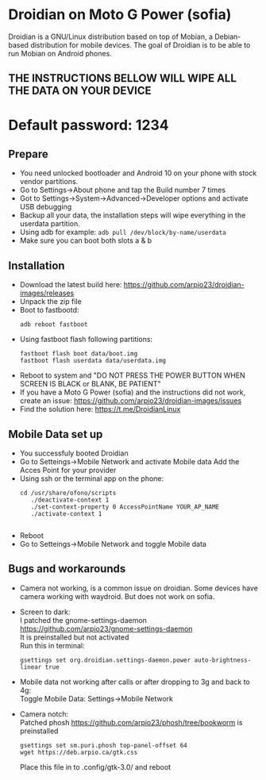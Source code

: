 Droidian on Moto G Power (sofia)
========

Droidian is a GNU/Linux distribution based on top of Mobian, a Debian-based distribution for mobile devices. The goal of Droidian is to be able to run Mobian on Android phones.

## THE INSTRUCTIONS BELLOW WILL WIPE ALL THE DATA ON YOUR DEVICE

# Default password: 1234

## Prepare

 * You need unlocked bootloader and Android 10 on your phone with stock vendor partitions.
 * Go to Settings->About phone and tap the Build number 7 times
 * Got to Settings->System->Advanced->Developer options and activate USB debugging
 * Backup all your data, the installation steps will wipe everything in the userdata partition.
 * Using adb for example: `adb pull /dev/block/by-name/userdata`
 * Make sure you can boot both slots a & b

## Installation
 * Download the latest build here: https://github.com/arpio23/droidian-images/releases
 * Unpack the zip file
 * Boot to fastbootd:
   <pre><code>adb reboot fastboot</code></pre>
 * Using fastboot flash following partitions:
    <pre><code>fastboot flash boot data/boot.img
   fastboot flash userdata data/userdata.img</code></pre>
 * Reboot to system and "DO NOT PRESS THE POWER BUTTON WHEN SCREEN IS BLACK or BLANK, BE PATIENT"
 * If you have a Moto G Power (sofia) and the instructions did not work, create an issue: https://github.com/arpio23/droidian-images/issues
 * Find the solution here: https://t.me/DroidianLinux

## Mobile Data set up
 * You successfuly booted Droidian
 * Go to Setteings->Mobile Network and activate Mobile data
      Add the Acces Point for your provider
 * Using ssh or the terminal app on the phone:
      <pre><code>cd /usr/share/ofono/scripts
      ./deactivate-context 1
      ./set-context-property 0 AccessPointName YOUR_AP_NAME
      ./activate-context 1
      </code></pre>
* Reboot
* Go to Setteings->Mobile Network and toggle Mobile data

## Bugs and workarounds
* Camera not working, is a common issue on droidian. Some devices have camera working with waydroid. But does not work on sofia.
* Screen to dark: <br />
   I patched the gnome-settings-daemon https://github.com/arpio23/gnome-settings-daemon <br />
   It is preinstalled but not activated <br />
   Run this in terminal: <br />
   <pre><code>gsettings set org.droidian.settings-daemon.power auto-brightness-linear true</code></pre>
* Mobile data not working after calls or after dropping to 3g and back to 4g: <br />
   Toggle Mobile Data: Settings->Mobile Network
   
* Camera notch: <br />
   Patched phosh https://github.com/arpio23/phosh/tree/bookworm is preinstalled<br />
   <pre><code>gsettings set sm.puri.phosh top-panel-offset 64
  wget https://deb.arpio.ca/gtk.css</code></pre>
   Place this file in to .config/gtk-3.0/ and reboot
